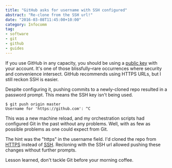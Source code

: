 ```yaml
---
title: "GitHub asks for username with SSH configured"
abstract: "Re-clone from the SSH url!"
date: "2016-03-08T11:45:00+10:00"
category: Infocomm
tag:
- software
- git
- github
- guides
---
```

If you use GitHub in any capacity, you should be using a [public key] with your account. It's one of those blissfully–rare occurrences where security and convenience intersect. GitHub recommends using HTTPS URLs, but I still reckon SSH is easier.

Despite configuring it, pushing commits to a newly-cloned repo resulted in a password prompt. This means the SSH key isn't being used.

    $ git push origin master
    Username for 'https://github.com': ^C

This was a new machine reload, and my orchestration scripts had configured Git in the past without any problems. Well, with as few as possible problems as one could expect from Git.

The hint was the "https" in the username field. I'd cloned the repo from [HTTPS] instead of [SSH]. Recloning with the SSH url allowed pushing these changes without further prompts.

Lesson learned, don't tackle Git before your morning coffee.

[public key]: https://help.github.com/articles/which-remote-url-should-i-use/#cloning-with-ssh-urls
[HTTPS]: https://help.github.com/articles/which-remote-url-should-i-use/#cloning-with-https-urls-recommended
[SSH]: https://help.github.com/articles/which-remote-url-should-i-use/#cloning-with-ssh-urls
